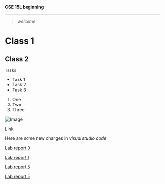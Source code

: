**CSE 15L beginning**

---

> *welcome*

# Class 1

## Class 2

`Tasks`
* Task 1
* Task 2
* Task 3

1. One
2. Two
3. Three

![Image](http://url/a.png)

[Link](http://a.com)

Here are some new changes in *visual studio code*

[Lab report 0](https://aure361.github.io/cse15l-lab-reports/lab-report-1-week-0.html)

[Lab report 1](https://aure361.github.io/cse15l-lab-reports/Week1LabReport.html)

[Lab report 3](https://aure361.github.io/cse15l-lab-reports/Week3LabReport.html)

[Lab report 5](https://aure361.github.io/cse15l-lab-reports/Week5LabReport.html)
